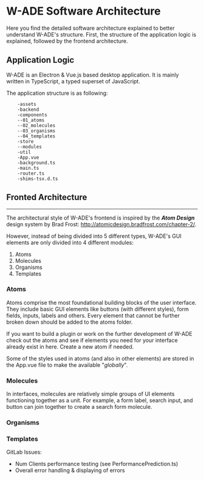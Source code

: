 # W-ADE Software Architecture

Here you find the detailed software architecture explained to better understand W-ADE's structure.
First, the structure of the application logic is explained, followed by the frontend architecture.


## Application Logic

W-ADE is an Electron & Vue.js based desktop application.
It is mainly written in TypeScript, a typed superset of JavaScript.

The application structure is as following:

```
    -assets  
    -backend  
    -components  
    --01_atoms  
    --02_molecules  
    --03_organisms  
    --04_templates  
    -store  
    --modules  
    -util  
    -App.vue  
    -background.ts  
    -main.ts  
    -router.ts  
    -shims-tsx.d.ts  
```

## Fronted Architecture

---
The architectural style of W-ADE's frontend is inspired by the _**Atom Design**_ design system by Brad Frost: http://atomicdesign.bradfrost.com/chapter-2/.  

However, instead of being divided into 5 different types, W-ADE's GUI elements are only divided into 4 different modules:
1) Atoms
2) Molecules
3) Organisms
4) Templates

### Atoms

Atoms comprise the most foundational building blocks of the user interface. 
They include basic GUI elements like buttons (with different styles), form fields, inputs, labels and others.
Every element that cannot be further broken down should be added to the atoms folder. 

If you want to build a plugin or work on the further development of W-ADE check out the atoms and see if elements you need for your interface already exist in here. 
Create a new atom if needed.

Some of the styles used in atoms (and also in other elements) are stored in the App.vue file to make the available "*globally*".

### Molecules

In interfaces, molecules are relatively simple groups of UI elements functioning together as a unit. For example, a form label, search input, and button can join together to create a search form molecule.

### Organisms

### Templates

GitLab Issues:

- Num Clients performance testing (see PerformancePrediction.ts)
- Overall error handling & displaying of errors
